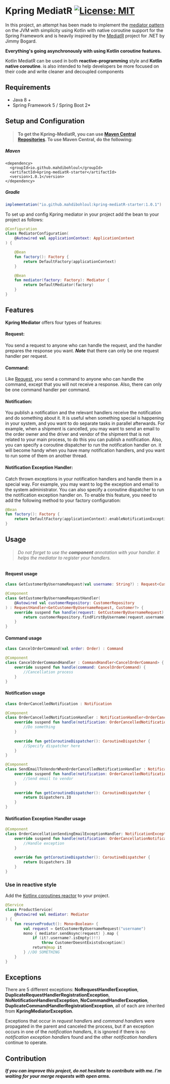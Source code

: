 # Kpring MediatR [![License: MIT](https://img.shields.io/badge/License-MIT-yellow.svg)](https://opensource.org/licenses/MIT)

In this project, an attempt has been made to implement
the [mediator pattern](https://en.wikipedia.org/wiki/Mediator_pattern#:~:text=In%20software%20engineering%2C%20the%20mediator,a%20set%20of%20objects%20interact.&text=Objects%20no%20longer%20communicate%20directly,communicating%20objects%2C%20thereby%20reducing%20coupling.)
on the JVM with simplicity using Kotlin with native coroutine support for the Spring Framework and is heavily inspired
by the [MediatR](https://github.com/jbogard/MediatR) project for .NET by Jimmy Bogard.

**Everything's going asynchronously with using Kotlin coroutine features.**

Kotlin MediatR can be used in both **reactive-programming** style and **Kotlin native coroutine**. is also intended to
help developers be more focused on their code and write cleaner and decoupled components

## Requirements

* Java 8 +
* Spring Framework 5 / Spring Boot 2*

## Setup and Configuration

> #### To get the Kpring-MediatR, you can use [Maven Central Repositories](https://search.maven.org/artifact/io.github.mahdibohloul/kpring-mediatR-starter). To use Maven Central, do the following:

##### Maven
```maven
<dependency>
  <groupId>io.github.mahdibohloul</groupId>
  <artifactId>kpring-mediatR-starter</artifactId>
  <version>1.0.1</version>
</dependency>
```
##### Gradle
```gradle
implementation("io.github.mahdibohloul:kpring-mediatR-starter:1.0.1")
```

To set up and config Kpring mediator in your project add the bean to your project as follows:

```kotlin
@Configuration
class MediatorConfiguration(
    @Autowired val applicationContext: ApplicationContext
) {

    @Bean
    fun factory(): Factory {
        return DefaultFactory(applicationContext)
    }

    @Bean
    fun mediator(factory: Factory): Mediator {
        return DefaultMediator(factory)
    }
}
```

## Features

**Kpring Mediator** offers four types of features:

#### Request:

You send a request to anyone who can handle the request, and the handler prepares the response you want.
***Note*** that there can only be one request handler per request.

#### Command:

Like [Request](#Request:), you send a command to anyone who can handle the command, except that you will not receive a response. Also, there can only be one command handler per command.

#### Notification:

You publish a notification and the relevant handlers receive the notification and do something about it. It is useful when something special is happening in your system, and you want to do separate tasks in parallel afterwards. For example, when a shipment is cancelled, you may want to send an email to the order owner and the driver and vendor of the shipment that is not related to your main process, to do this you can publish a notification.
Also, you can specify a coroutine dispatcher to run the notification handler on. it will become handy when you have many notification handlers, and you want to run some of them on another thread.

#### Notification Exception Handler:

Catch thrown exceptions in your notification handlers and handle them in a special way. For example, you may want to log the exception and email to the system administrator.
You can also specify a coroutine dispatcher to run the notification exception handler on.
To enable this feature, you need to add the following method to your factory configuration:
```kotlin
@Bean
fun factory(): Factory {
    return DefaultFactory(applicationContext).enableNotificationExceptionHandling()
}
```

## Usage

> ###### Do not forget to use the **component** annotation with your handler. it helps the mediator to register your handlers.

#### Request usage

```kotlin
class GetCustomerByUsernameRequest(val username: String?) : Request<Customer?>
```

```kotlin
@Component
class GetCustomerByUsernameRequestHandler(
    @Autowired val customerRepository: CustomerRepository
) : RequestHandler<GetCustomerByUsernameRequest, Customer?> {
    override suspend fun handle(request: GetCustomerByUsernameRequest): Customer? {
        return customerRepository.findFirstByUsername(request.username).awaitFirstOrNull()
    }
}
```

#### Command usage

```kotlin
class CancelOrderCommand(val order: Order) : Command
```

```kotlin
@Component
class CancelOrderCommandHandler : CommandHandler<CancelOrderCommand> {
    override suspend fun handle(command: CancelOrderCommand) {
        //Cancellation process
    }
}
```

#### Notification usage

```kotlin
class OrderCancelledNotification : Notification
```

```kotlin
@Component
class OrderCancelledNotificationHandler : NotificationHandler<OrderCancelledNotification> {
    override suspend fun handle(notification: OrderCancelledNotification) {
        //Do something
    }
    
    override fun getCoroutineDispatcher(): CoroutineDispatcher {
        //Specify dispatcher here
    }
}

@Component
class SendEmailToVendorWhenOrderCancelledNotificationHandler : NotificationHandler<OrderCancelledNotification> {
    override suspend fun handle(notification: OrderCancelledNotification) {
        //Send email to vendor
    }
    
    override fun getCoroutineDispatcher(): CoroutineDispatcher {
        return Dispatchers.IO
    }
}
```

#### Notification Exception Handler usage
```kotlin
@Component
class OrderCancellationSendingEmailExceptionHandler: NotificationExceptionHandler<OrderCancellationNotification, EmailServiceException> {
    override suspend fun handle(notification: OrderCancellationNotification, exception: EmailServiceException) {
        //Handle exception
    }
    
    override fun getCoroutineDispatcher(): CoroutineDispatcher {
        return Dispatchers.IO
    }
}
```

### Use in reactive style

Add the [Kotlinx coroutines reactor](https://kotlin.github.io/kotlinx.coroutines/kotlinx-coroutines-reactor/index.html) to your project.

```kotlin
@Service
class ProductService(
    @Autowired val mediator: Mediator
) {
    fun reserveProduct(): Mono<Boolean> {
        val request = GetCustomerByUsernameRequest("username")
        mono { mediator.sendAsync(request) }.map {
            if (it?.username?.isEmpty()!!)
                throw CustomerDoesntExistsException()
            return@map it
        } //DO SOMETHING
    }
}
```

## Exceptions

There are 5 different exceptions: **NoRequestHandlerException**, **DuplicateRequestHandlerRegistrationException**, **NoNotificationHandlersException**, **NoCommandHandlerException**, **DuplicateCommandHandlerRegistrationException**, all of each are inherited from **KpringMediatorException**.

Exceptions that occur in *request handler*s and *command handler*s were propagated in the parent and canceled the process, but if an exception occurs in one of the *notification handler*s, it is ignored if there is no *notification exception handler*s found and the other *notification handler*s continue to operate.

## Contribution
***If you can improve this project, do not hesitate to contribute with me. I'm waiting for your merge requests with open arms.***

